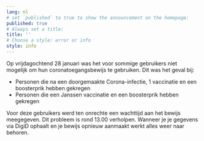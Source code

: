 ```yaml
---
lang: nl
# set `published` to true to show the announcement on the homepage:
published: true
# Always set a title:
title: ''
# Choose a style: error or info
style: info
---
```

Op vrijdagochtend 28 januari was het voor sommige gebruikers niet mogelijk om hun coronatoegangsbewijs te gebruiken. Dit was het geval bij:

- Personen die na een doorgemaakte Corona-infectie, 1 vaccinatie en een boosterprik hebben gekregen
- Personen die een Janssen vaccinatie en een boosterprik hebben gekregen

Voor deze gebruikers werd ten onrechte een wachttijd aan het bewijs meegegeven. Dit probleem is rond 13.00 verholpen. Wanneer je je gegevens via DigiD ophaalt en je bewijs opnieuw aanmaakt werkt alles weer naar behoren.
